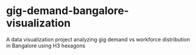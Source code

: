 # gig-demand-bangalore-visualization
A data visualization project analyzing gig demand vs workforce distribution in Bangalore using H3 hexagons
